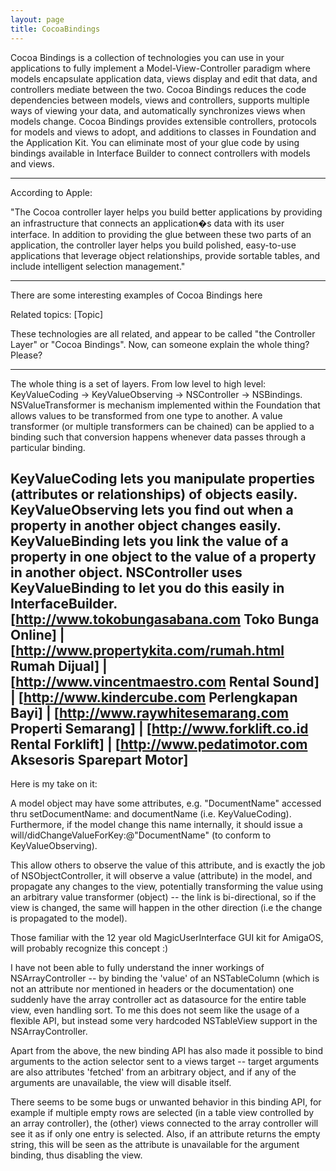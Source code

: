 ```yaml
---
layout: page
title: CocoaBindings
---
```




Cocoa Bindings is a collection of technologies you can use in your applications to fully implement a Model-View-Controller paradigm where models encapsulate application data, views display and edit that data, and controllers mediate between the two. Cocoa Bindings reduces the code dependencies between models, views and controllers, supports multiple ways of viewing your data, and automatically synchronizes views when models change. Cocoa Bindings provides extensible controllers, protocols for models and views to adopt, and additions to classes in Foundation and the Application Kit. You can eliminate most of your glue code by using bindings available in Interface Builder to connect controllers with models and views.


----

According to Apple:

"The Cocoa controller layer helps you build better applications by providing an infrastructure that connects an application�s data with its user interface. In addition to providing the glue between these two parts of an application, the controller layer helps you build polished, easy-to-use applications that leverage object relationships, provide sortable tables, and include intelligent selection management."



----

There are some interesting examples of Cocoa Bindings here


Related topics: [Topic]

These technologies are all related, and appear to be called "the Controller Layer" or "Cocoa Bindings".
Now, can someone explain the whole thing? Please?

----

The whole thing is a set of layers.  From low level to high level:  KeyValueCoding -> KeyValueObserving -> NSController -> NSBindings.   NSValueTransformer is mechanism implemented within the Foundation that allows values to be transformed from one type to another.   A value transformer (or multiple transformers can be chained) can be applied to a binding such that conversion happens whenever data passes through a particular binding.

KeyValueCoding lets you manipulate properties (attributes or relationships) of objects easily.  KeyValueObserving lets you find out when a property in another object changes easily.  KeyValueBinding lets you link the value of a property in one object to the value of a property in another object.  NSController uses KeyValueBinding to let you do this easily in InterfaceBuilder.
[http://www.tokobungasabana.com Toko Bunga Online] | [http://www.propertykita.com/rumah.html Rumah Dijual] | [http://www.vincentmaestro.com Rental Sound] | [http://www.kindercube.com Perlengkapan Bayi] | [http://www.raywhitesemarang.com Properti Semarang] | [http://www.forklift.co.id Rental Forklift] | [http://www.pedatimotor.com Aksesoris Sparepart Motor]
----

Here is my take on it:

A model object may have some attributes, e.g. "DocumentName" accessed thru setDocumentName: and documentName (i.e. KeyValueCoding). Furthermore, if the model change this name internally, it should issue a will/didChangeValueForKey:@"DocumentName" (to conform to KeyValueObserving).

This allow others to observe the value of this attribute, and is exactly the job of NSObjectController, it will observe a value (attribute) in the model, and propagate any changes to the view, potentially transforming the value using an arbitrary value transformer (object) -- the link is bi-directional, so if the view is changed, the same will happen in the other direction (i.e the change is propagated to the model).

Those familiar with the 12 year old MagicUserInterface GUI kit for AmigaOS, will probably recognize this concept :)

I have not been able to fully understand the inner workings of NSArrayController -- by binding the 'value' of an NSTableColumn (which is not an attribute nor mentioned in headers or the documentation) one suddenly have the array controller act as datasource for the entire table view, even handling sort. To me this does not seem like the usage of a flexible API, but instead some very hardcoded NSTableView support in the NSArrayController.

Apart from the above, the new binding API has also made it possible to bind arguments to the action selector sent to a views target -- target arguments are also attributes 'fetched' from an arbitrary object, and if any of the arguments are unavailable, the view will disable itself.

There seems to be some bugs or unwanted behavior in this binding API, for example if multiple empty rows are selected (in a table view controlled by an array controller), the (other) views connected to the array controller will see it as if only one entry is selected. Also, if an attribute returns the empty string, this will be seen as the attribute is unavailable for the argument binding, thus disabling the view.

